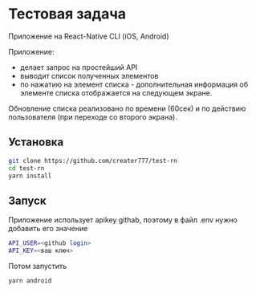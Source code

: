 # Тестовая задача

Приложение на React-Native CLI (iOS, Android)

Приложение:
- делает запрос на простейший API
- выводит список полученных элементов
- по нажатию на элемент списка - дополнительная информация об элементе списка отображается на следующем экране.

Обновление списка реализовано по времени (60сек) и по действию пользователя (при переходе со второго экрана). 

## Установка
```sh
git clone https://github.com/creater777/test-rn
cd test-rn
yarn install
```

## Запуск
<p>Приложение использует apikey githab, поэтому в файл .env нужно добавить его значение</p>

```sh
API_USER=<github login>
API_KEY=<ваш ключ>
```

<p>Потом запустить</p>

```sh
yarn android
```
